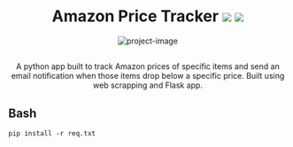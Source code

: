<h1 align="center" id="title">
Amazon Price Tracker

<img id="Ibrahem" src="https://img.shields.io/badge/HEEM%20-%20Yellow?style=flat&label=IBRA&labelColor=%233b439c&color=%23418ce8">
<img id="Star on GitHub" src="https://img.shields.io/badge/Stars%20-%20grey?style=flat&logo=GitHub">

</h1>

<p align="center"><img src="https://socialify.git.ci/iibrahemali/Amazon-PriceTracker/image?description=1&amp;descriptionEditable=&amp;font=Source%20Code%20Pro&amp;name=1&amp;owner=1&amp;pattern=Signal&amp;theme=Dark" alt="project-image"></p>

## 

<p align="center" id="description"> A python app built to track Amazon prices of specific items and send an email notification when those items drop below a specific price. Built using web scrapping and Flask app.</p>

## Bash
```
pip install -r req.txt
```